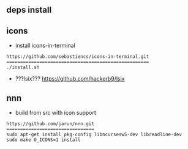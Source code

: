 
## deps install


## icons

* install icons-in-terminal  

```
https://github.com/sebastiencs/icons-in-terminal.git
====================================================
./install.sh
```


* ???lsix???  https://github.com/hackerb9/lsix


## nnn

* build from src with icon support

```
https://github.com/jarun/nnn.git
================================
sudo apt-get install pkg-config libncursesw5-dev libreadline-dev
sudo make O_ICONS=1 install


```
